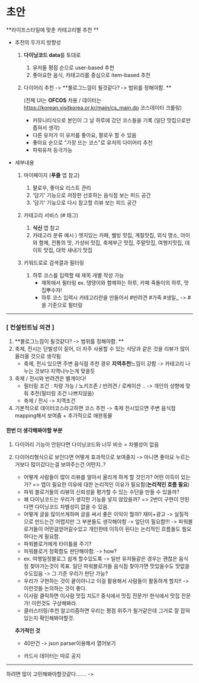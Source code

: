 # 초안 

**라이프스타일에 맞춘 카테고리별 추천 **

* 추천의 두가지 방향성
  1. **다이닝코드 data**를 토대로 
     
     1. 유저들 평점 순으로 user-based 추천
     2. 좋아요한 음식, 카테고리를 중심으로 item-based 추천
     
  2. 다이어리 추천  -> **블로그느낌이 될것같다? -> 범위를 정해야함. **
     
     (전체 UI는 **OFCOS** 차용 / 데이터는 https://korean.visitkorea.or.kr/main/cs_main.do 코스데이터 크롤링)
     
     * 커뮤니티식으로 본인이 그 날 하루에 갔던 코스들을 기록 (일단 맛집으로만 좁혀서 생각)
     * 다른 유저가 이 유저를 좋아요, 팔로우 할 수 있음
     * 좋아요 순으로 "가장 뜨는 코스"로 유저의 다이어리 추천
     * 파워유저 등극가능

* 세부내용

  1. 마이페이지 (**푸즐** 앱 참고)

     1. 팔로우, 좋아요 리스트 관리
     2. '담기' 기능으로 저장한 선호하는 음식점 보는 피드 공간
     3. '담기' 기능으로 다시 참고할 리뷰 보는 피드 공간

     

  2. 카테고리 서비스 (# 태그) 

     1. **식신** 앱 참고
     2. 카테고리 분류 예시 ) 엣지있는 카페, 웰빙 맛집, 계절맛집, 외식 명소, 아이와 함께, 전통의 맛, 가성비 맛집, 축제부근 맛집, 주말맛집, 여행지맛집, 데이트 맛집, 대학 새내기 맛집 

      

  3. 키워드로로 검색결과 필터링
  
     1. 하루 코스를 입력할 때 제목 개별 작성 가능 
        - 제목에서 필터링 ex. 댕댕이와 함께하는 하루, 카페 죽돌이의 하루, 맛집뿌수자!
        - 하루 코스 입력시 카테고리란을 만들어서 #반려견 #가족 #생일,, -> #을 기준으로 필터링

<hr>

### [ 컨설턴트님 의견 ]

1. **블로그느낌이 될것같다? -> 범위를 정해야함. **
2. 축제, 전시는 단발성이 짙어, 더 자주 사용할 수 있는 식당과 같은 것을 리뷰가 많이 올라올 것으로 생각됨
   - 축제, 전시 있으면 주변 음식점 추천 경우 **지역추천**느낌이 강함 -> 카테고리 나누는 것보다 지역나누는게 맞을듯
3. 축제 / 전시와 반려견은 별개이다!
   - 필터링 조건 : 차량 가능 / 노키즈존 / 반려견 / 로케이션 .. -> 개인의 성향에 맞춰 추천(필터링 조건 나쁘지않음)
   - 축제 / 전시 -> 지역조건
4. 기본적으로 데이터코스라고하면 코스 추천 -> 축제 전시있으면 주변 음식점 mapping해서 보여줌 + 추가적으로 애완동물 

#### 한번 더 생각해봐야할 부분

1. 다이어리 기능이 안된다면 다이닝코드와 너무 비슷  = 차별성이 없음

2. 다이어리형식으로 보인다면 어떻게 효과적으로 보여줄지 -> 아니면 좋아요 누르는거보다 많이갔다는걸 보여주는건 어떤지..?

   - 어떻게 사람들이 많이 리뷰를 알아서 올리게 하게 할 것인가? 어떤 이득이 있는가? => 앱이 필요한 이유에 대한 논리적인 이유가 필요함(**논리적인 흐름 필요**)
   - 파워 블로거들의 리뷰의 신뢰성을 평가할 수 있는 수단을 만들 수 있을까?
   - 왜 다이닝코드는 우리가 생각한 기능을 넣지 않았을까? => 2번이 구현이 안된다면 다이닝코드 차별성이 없을 수 있음.
   - 어떻게 글을 많이쓰게하며 글을 써서 좋은 이익이 뭘까? 재미+광고 -> 실질적으로 만드는건 어렵지만 그 부분들도 생각해야함 -> 앞단이 필요함!!! -> 파워블로거들이 어떤걸얻어갈수있고 개인한테 이득이 된다는 논리적인 흐름들도 필요하다는게 필요함. 
   - 파워블로거에게 타이틀을 주기?
   - 피워블로거 정확함도 판단해야함.  -> how?
   - ex. 여행일정블로그 쉽게 할수있도록 -> 일반 유저들같은 경우는 괜찮은 음식점 찾아가는것이 목표. 일단 파워블로거들 음식점 찾아가면 맛있을수도 맛없을수도있음 -> 그 기준 우리가 판단 가능? 
   - 우리가 구현하는 것이 끝이아니고 이걸 활용해서 사람들이 활동하게 할지!! -> 이런것들 논의하는 것이 좋다.
   - 이사람 클릭하면 이사람 맛집 지도!! 중식에서 맛집 전문가! 한식에서 맛집 전문가! 이런것도 구상해봐라.
   -  클러스터링/추천 알고리즘하면 우리는 평점 위주가 될거같은데 그거로 잘 잡혀있는지 확인해봐야할것.

   

   

   **추가적인 것**

   - 40만건 -> json parser이용해서 열어보기

   - 카드사 데이터는 따로 공지

<hr>

하려면 많이 고민해봐야할것같다....... -> 

